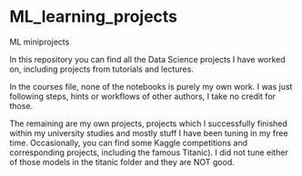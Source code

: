 # ML_learning_projects
ML miniprojects

In this repository you can find all the Data Science projects I have worked on, including projects from tutorials and lectures. 

In the courses file, none of the notebooks is purely my own work. I was just following steps, hints or workflows of other authors, I take no credit for those.

The remaining are my own projects, projects which I successfully finished within my university studies and mostly stuff I have been tuning in my free time.
Occasionally, you can find some Kaggle competitions and corresponding projects, including the famous Titanic). I did not tune either of those models in the titanic folder
and they are NOT good.
